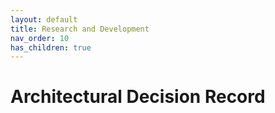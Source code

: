 ```yaml
---
layout: default
title: Research and Development
nav_order: 10
has_children: true
---
```


# Architectural Decision Record
